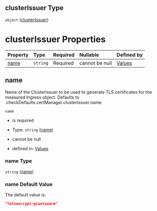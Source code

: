 ## clusterIssuer Type

`object` ([clusterIssuer](values-properties-global-properties-checkdefaults-properties-certmanager-properties-clusterissuer.md))

# clusterIssuer Properties

| Property      | Type     | Required | Nullable       | Defined by                                                                                                                                                                                                                                             |
| :------------ | :------- | :------- | :------------- | :----------------------------------------------------------------------------------------------------------------------------------------------------------------------------------------------------------------------------------------------------- |
| [name](#name) | `string` | Required | cannot be null | [Values](values-properties-global-properties-checkdefaults-properties-certmanager-properties-clusterissuer-properties-name.md "undefined#/properties/global/properties/checkDefaults/properties/certManager/properties/clusterIssuer/properties/name") |

## name

Name of the ClusterIssuer to be used to generate TLS certificates
for the measured Ingress object. Defaults to
.checkDefaults.certManager.clusterIssuer.name

`name`

* is required

* Type: `string` ([name](values-properties-global-properties-checkdefaults-properties-certmanager-properties-clusterissuer-properties-name.md))

* cannot be null

* defined in: [Values](values-properties-global-properties-checkdefaults-properties-certmanager-properties-clusterissuer-properties-name.md "undefined#/properties/global/properties/checkDefaults/properties/certManager/properties/clusterIssuer/properties/name")

### name Type

`string` ([name](values-properties-global-properties-checkdefaults-properties-certmanager-properties-clusterissuer-properties-name.md))

### name Default Value

The default value is:

```json
"letsencrypt-giantswarm"
```
